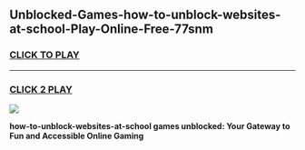 
## Unblocked-Games-how-to-unblock-websites-at-school-Play-Online-Free-77snm
<h3>
<a href="https://premium76.site?title=how-to-unblock-websites-at-school&ref=26A">CLICK TO PLAY</a></h3>
<hr>

<h3>
<a href="https://premium76.site?title=how-to-unblock-websites-at-school&ref=26A">CLICK 2 PLAY</a>
  
</h3>

<a href="https://premium76.site?title=how-to-unblock-websites-at-school&ref=26A"><img src="https://clearcache.store/games.png"></a>


**how-to-unblock-websites-at-school games unblocked: Your Gateway to Fun and Accessible Online Gaming**
